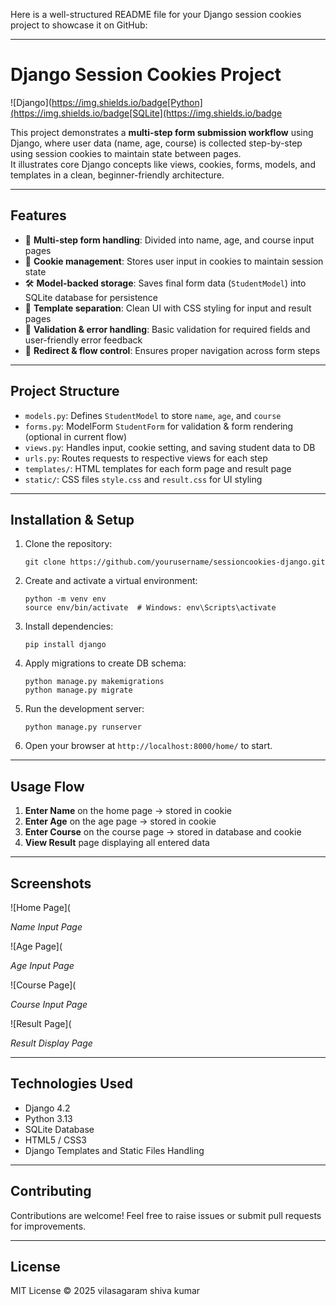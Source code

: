 Here is a well-structured README file for your Django session cookies project to showcase it on GitHub:

***

# Django Session Cookies Project

![Django](https://img.shields.io/badge[Python](https://img.shields.io/badge[SQLite](https://img.shields.io/badge

This project demonstrates a **multi-step form submission workflow** using Django, where user data (name, age, course) is collected step-by-step using session cookies to maintain state between pages.  
It illustrates core Django concepts like views, cookies, forms, models, and templates in a clean, beginner-friendly architecture.

***

## Features

- 🚀 **Multi-step form handling**: Divided into name, age, and course input pages  
- 🍪 **Cookie management**: Stores user input in cookies to maintain session state  
- 🛠️ **Model-backed storage**: Saves final form data (`StudentModel`) into SQLite database for persistence  
- 🎨 **Template separation**: Clean UI with CSS styling for input and result pages  
- 🎯 **Validation & error handling**: Basic validation for required fields and user-friendly error feedback  
- 🔄 **Redirect & flow control**: Ensures proper navigation across form steps  

***

## Project Structure

- `models.py`: Defines `StudentModel` to store `name`, `age`, and `course`  
- `forms.py`: ModelForm `StudentForm` for validation & form rendering (optional in current flow)  
- `views.py`: Handles input, cookie setting, and saving student data to DB  
- `urls.py`: Routes requests to respective views for each step  
- `templates/`: HTML templates for each form page and result page  
- `static/`: CSS files `style.css` and `result.css` for UI styling  

***

## Installation & Setup

1. Clone the repository:  
   ```
   git clone https://github.com/yourusername/sessioncookies-django.git
   ```

2. Create and activate a virtual environment:  
   ```
   python -m venv env
   source env/bin/activate  # Windows: env\Scripts\activate
   ```

3. Install dependencies:  
   ```
   pip install django
   ```

4. Apply migrations to create DB schema:  
   ```
   python manage.py makemigrations
   python manage.py migrate
   ```

5. Run the development server:  
   ```
   python manage.py runserver
   ```

6. Open your browser at `http://localhost:8000/home/` to start.

***

## Usage Flow

1. **Enter Name** on the home page → stored in cookie  
2. **Enter Age** on the age page → stored in cookie  
3. **Enter Course** on the course page → stored in database and cookie  
4. **View Result** page displaying all entered data  

***

## Screenshots

![Home Page](

  
*Name Input Page*

![Age Page](

  
*Age Input Page*

![Course Page](

  
*Course Input Page*

![Result Page](

  
*Result Display Page*

***

## Technologies Used

- Django 4.2  
- Python 3.13  
- SQLite Database  
- HTML5 / CSS3  
- Django Templates and Static Files Handling  

***

## Contributing

Contributions are welcome! Feel free to raise issues or submit pull requests for improvements.

***

## License

MIT License © 2025 vilasagaram shiva kumar

